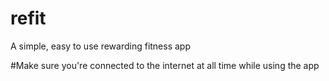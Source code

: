 # refit
A simple, easy to use rewarding fitness app

#Make sure you're connected to the internet at all time while using the app
